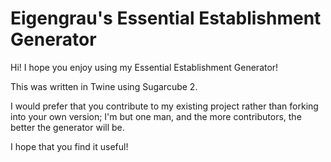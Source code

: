 # Eigengrau's Essential Establishment Generator

Hi! I hope you enjoy using my Essential Establishment Generator!

This was written in Twine using Sugarcube 2. 

I would prefer that you contribute to my existing project rather than forking into your own version; I'm but one man, and the more contributors, the better the generator will be.

I hope that you find it useful!
